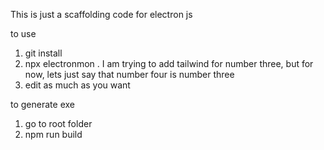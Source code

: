 This is just a scaffolding code for electron js

to use
1. git install
2. npx electronmon .
I am trying to add tailwind for number three, but for now, lets just say that number four is number three
4. edit as much as you want

to generate exe
1. go to root folder
2. npm run build
